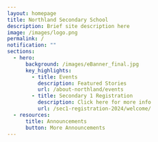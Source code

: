 ```yaml
---
layout: homepage
title: Northland Secondary School
description: Brief site description here
image: /images/logo.png
permalink: /
notification: ""
sections:
  - hero:
      background: /images/eBanner_final.jpg
      key_highlights:
        - title: Events
          description: Featured Stories
          url: /about-northland/events
        - title: Secondary 1 Registration
          description: Click here for more info
          url: /sec1-registration-2024/welcome/
  - resources:
      title: Announcements
      button: More Announcements
---
```

